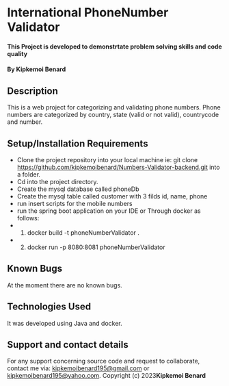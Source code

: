# International PhoneNumber Validator
#### This Project is developed to demonstrtate problem solving skills and code quality
#### By **Kipkemoi Benard**
## Description
This is a web project for categorizing and validating phone numbers. Phone numbers are categorized by country, state (valid or not valid), countrycode and number.
## Setup/Installation Requirements
* Clone the project repository into your local machine ie: git clone https://github.com/kipkemoibenard/Numbers-Validator-backend.git into a folder.
* Cd into the project directory.
* Create the mysql database called phoneDb
* Create the mysql table called customer with 3 filds id, name, phone
* run insert scripts for the mobile numbers
* run the spring boot application on your IDE or Through docker as follows:
* 1. docker build -t phoneNumberValidator .
* 2. docker run -p 8080:8081 phoneNumberValidator  
## Known Bugs
At the moment there are no known bugs.
## Technologies Used
It was developed using Java and docker.
## Support and contact details
For any support concerning source code and request to collaborate, contact me via: kipkemoibenard195@gmail.com or kipkemoibenard195@yahoo.com.
Copyright (c) 2023**Kipkemoi Benard**
